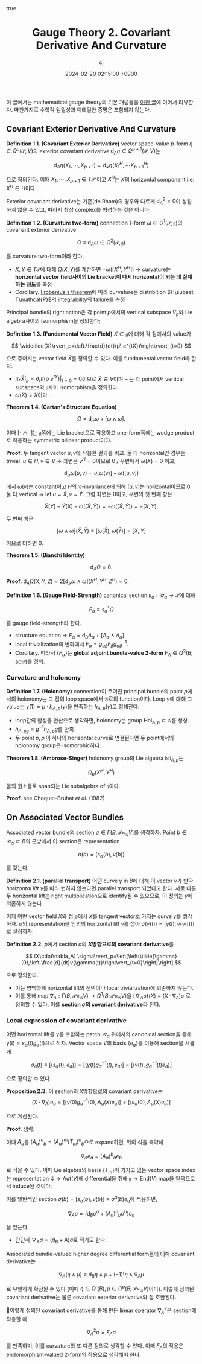 ﻿---
title: Gauge Theory 2. Covariant Derivative And Curvature
author: cj
date: 2024-02-20 02:15:00 +0900
categories: [quantum geometry, gauge theory]
tags: 
pin: true
math: true
mermaid: false
---

이 글에서는 mathematical gauge theory의 기본 개념들을 [이전 글](https://starshard04.github.io/posts/GT1/)에 이어서 리뷰한다. 마찬가지로 수학적 엄밀성과 디테일한 증명은 포함되지 않는다.

## Covariant Exterior Derivative And Curvature

**Definition 1.1. (Covariant Exterior Derivative)** vector space-value $p$-form $\eta\in\Omega^p(\mathcal{P},V)$의 exterior covariant derivative $\mathsf{d}_A\eta\in\Omega^{p+1}(\mathcal{P},V)$는

$$
\mathsf{d}_A\eta(X_1,\cdots,X_{p+1})=\mathsf{d}_\mathcal{P}\eta(X_1^H,\cdots X^H_{p+1})
$$

으로 정의된다. 이때 $X_1,\cdots,X_{p+1}\in T\mathcal{P}$ 이고 $X^H$는 $X$의 horizontal component i.e. $X^H\in H$이다.

Exterior covariant derivative는 기존(de Rham)의 경우와 다르게 $\mathsf{d}_A^2=0$이 성립하지 않을 수 있고, 따라서 항상 complex를 형성하는 것은 아니다.

**Definition 1.2. (Curvature two-form)** connection 1-form $\omega\in\Omega^1(\mathcal{P},\mathfrak{g})$의 covariant exterior derivative

$$
\Omega\equiv\mathsf{d}_A\omega\in \Omega^2(\mathcal{P},\mathfrak{g})
$$

를 curvature two-form이라 한다.

- $X,Y\in T\mathcal{P}$에 대해 $\Omega(X,Y)$를 계산하면 $-\omega([X^H,Y^H])$ $\Rightarrow$ curvature는 **horizontal vector field사이의 Lie bracket이 다시 horizontal이 되는 데 실패하는 정도**를 측정
- Corollary. [Frobenius's theorem](https://en.wikipedia.org/wiki/Frobenius_theorem_(differential_topology))에 따라 curvature는 distribition $H\subset T\mathcal{P}$의 integrability의 failure를 측정

Principal bundle의 right action은 각 point $p$에서의 vertical subspace $V_p$와 Lie algebra사이의 isomorphism을 정의한다;

**Definition 1.3. (Fundamental Vector Field)** $X\in\mathfrak{g}$에 대해 각 점에서의 value가

$$
\widetilde{X}\rvert_p=\left.\frac{d}{dt}(p\ e^{tX})\right\rvert_{t=0}
$$

으로 주어지는 vector field $\widetilde{X}$를 정의할 수 있다. 이를 fundamental vector field라 한다.

- $\pi_*\widetilde{X}\rvert_p=\partial_t\pi(p\ e^{tX})\rvert_{t=0}=0$이므로 $\widetilde{X}\in V$이며 $\sim$는 각 point에서 vertical subspace와 $\mathfrak{g}$사이 isomorphism을 정의한다.
- $\omega(\widetilde{X})=X$이다.

**Theorem 1.4. (Cartan's Structure Equation)** 

$$
\Omega=\mathsf{d}_\mathcal{P}\omega+[\omega\wedge\omega].
$$

이때 $[\cdot\wedge\cdot]$는 $\mathfrak{g}$쪽에는 Lie bracket으로 작용하고 one-form쪽에는 wedge product로 작용하는 symmetric bilinear product이다.

**Proof.** 두 tangent vector $u,v$에 작용한 결과를 비교.
둘 다 horizontal인 경우는 trivial.
$u\in H,v\in V$ $\Rightarrow$ 좌변은 $v^H=0$이므로 $0$ / 우변에서 $\omega(X)=0$ 이고, 

$$
\mathsf{d}_\mathcal{P}\omega(u,v)=u[\omega(v)]-\omega([u,v])
$$

에서 $\omega(v)$는 constant이고 $H$의 $\mathcal{G}$-invariance에 의해 $[u,v]$는 horizontal이므로 $0$.
둘 다 vertical $\Rightarrow$ let $u=\widetilde{X},v=\widetilde{Y}$. 그럼 좌변은 $0$이고, 우변의 첫 번째 항은

$$
\widetilde{X}[Y]-\widetilde{Y}[X]-\omega([\widetilde{X},\widetilde{Y}])=-\omega([\widetilde{X},\widetilde{Y}])=-[X,Y],
$$

두 번째 항은

$$
[\omega\wedge\omega](\widetilde{X},\widetilde{Y})\equiv [\omega(\widetilde{X}),\omega(\widetilde{Y})]=[X,Y]
$$

이므로 더하면 $0$.

**Theorem 1.5. (Bianchi Identity)**

$$
\mathsf{d}_A\Omega=0.
$$

**Proof.** $\mathsf{d}_A\Omega(X,Y,Z)=2[\mathsf{d}_\mathcal{P}\omega\wedge\omega](X^H,Y^H,Z^H)=0$.

**Definition 1.6. (Gauge Field-Strength)** canonical section $s_\alpha:\mathcal{U}_\alpha\rightarrow\mathcal{P}$에 대해

$$
F_\alpha\equiv s_\alpha^*\Omega
$$

를 gauge field-strength라 한다.

- structure equation $\Rightarrow$ $F_\alpha=\mathsf{d}_B A_\alpha+[A_\alpha\wedge A_\alpha]$.
- local trivialization의 변화에서 $F_\alpha=g_{\alpha\beta}F_\beta g_{\alpha\beta}^{-1}$.
- Corollary. 따라서 $\{F_\alpha\}$는 **global adjoint bundle-value 2-form** $F_A\in\Omega^2(B;\mathrm{ad}\mathcal{P})$를 정의.

### Curvature and holonomy

**Definition 1.7. (Holonomy)** connection이 주어진 principal bundle의 point $p$에서의 holonomy는 그 점의 loop space에서 $\mathcal{G}$로의 function이다. Loop $\gamma$에 대해 그 value는 $\tilde{\gamma}(1)=p \cdot h_{A,p}(\gamma)$을 만족하는 $h_{A,p}(\gamma)$로 정해진다.

- loop간의 합성을 연산으로 생각하면, holonomy는 group $\mathrm{Hol}_{A,p}\subset \mathcal{G}$를 생성.
- $h_{A,pg}=g^{-1}h_{A,p}g$를 만족.
- 두 point $p,p'$이 하나의 horizontal curve로 연결된다면 두 point에서의 holonomy group은 isomorphic하다.

**Theorem 1.8. (Ambrose-Singer)** holonomy group의 Lie algebra $\mathfrak{hol}_{A,p}$는 

$$
\Omega_p(X^H,Y^H)
$$

꼴의 원소들로 span되는 Lie subalgebra of $\mathfrak{g}$이다.

**Proof.** see Choquet-Bruhat *et al.* (1982)

## On Associated Vector Bundles

Associated vector bundle의 section $\sigma\in\Gamma(B, \mathcal{P}\times_\mathcal{G}V)$를 생각하자. Point $b\in \mathcal{U}_\alpha \subset B$의 근방에서 이 section은 representation

$$
\sigma(b)=[s_\alpha(b),v(b)]
$$

를 갖는다. 

**Definition 2.1. (parallel transport)** 어떤 curve $\gamma$ in $B$에 대해 이 vector $v$가 만약 *horizontal lift* $\tilde{\gamma}$를 따라 변하지 않는다면 parallel transport 되었다고 한다. 서로 다른 두 horizontal lift는 right multiplication으로 identify될 수 있으므로, 이 정의는 $\tilde{\gamma}$에 의존하지 않는다.

이제 어떤 vector field $X$와 점 $p$에서 $X$를 tangent vector로 가지는 curve $\gamma$를 생각하자. $\sigma$의 representation을 임의의 horizontal lift $\tilde{\gamma}$를 잡아 $\sigma(\gamma(t))=[\tilde{\gamma}(t), v(\gamma(t))]$로 설정하자. 

**Definition 2.2.** $p$에서 section $\sigma$의 **$X$방향으로의 covariant derivative**를

$$
(X\cdot\nabla_A) \sigma\rvert_p=\left[\left(\tilde{\gamma}(0),\left.\frac{d}{dt}v(\gamma(t))\right\vert_{t=0}\right)\right]
$$

으로 정의한다. 

- 이는 명백하게 horizontal lift의 선택이나 local trivialization에 의존하지 않는다. 
- 이를 통해 map $\nabla_A:\Gamma(B,\mathcal{P}\times_\mathcal{G}V)\rightarrow \Omega^1(B;\mathcal{P}\times_\mathcal{G}V)$을 $(\nabla_A \sigma)(X)\equiv (X\cdot\nabla_A)\sigma$ 로 정의할 수 있다. 이를 **section $\sigma$의 covariant derivative**라 한다.

### Local expression of covariant derivative
어떤 horizontal lift를 $\gamma$를 포함하는 patch $\mathcal{U}_\alpha$ 위에서의 canonical section을 통해 $\tilde{\gamma}(t)=s_\alpha(t)g_\alpha(t)$으로 적자. Vector space $V$의 basis $\{e_a\}$를 이용해 section을 새롭게

$$
\sigma_a(t)\equiv [(s_\alpha(t),e_a)]=[(\tilde{\gamma}(t)g_\alpha^{-1}(t),e_a)]=[(\tilde{\gamma}(t),g_\alpha^{-1}(t)e_a)]
$$

으로 정의할 수 있다. 

**Proposition 2.3.** 이 section의 $X$방향으로의 covariant derivative는
$$
(X\cdot\nabla_A) e_a=[(\tilde{\gamma}(0)g_\alpha^{-1}(0),A_\alpha(X)e_a)]=[(s_\alpha(0),A_\alpha(X)e_a)]
$$

으로 계산된다. 

**Proof.** 생략.

이때 $A_\alpha$를 $(A_\alpha)^a{}_b=(A_\alpha)^m(T_m)^a{}_b$으로 expand하면, 위의 식을 축약해

$$
\nabla_A e_a=(A_\alpha)^b{}_ae_b
$$

로 적을 수 있다. 이때 Lie algebra의 basis $\{T_m\}$이 가지고 있는 vector space index는 representation $\mathcal{G}\rightarrow \mathrm{Aut}(V)$에 differential을 취해 $\mathfrak{g}\rightarrow\mathrm{End}(V)$ map을 얻음으로서 induce된 것이다.

이를 일반적인 section $\sigma(b)=[s_\alpha(b),v(b)]\equiv\sigma^a(b)e_a$에 적용하면,

$$
\nabla_A \sigma=(\mathsf{d}_B\sigma^a+(A_\alpha)^a{}_b\sigma^b)e_a
$$

을 얻는다. 

- 간단히 $\nabla_A\sigma=(\mathsf{d}_B+A)\sigma$로 적기도 한다.

Associated bundle-valued higher degree differential form들에 대해 covariant derivative는 

$$
\nabla_A(\eta\wedge\mu)\equiv\mathsf{d}_B\eta\wedge\mu+(-1)^r\eta\wedge\nabla_A\mu
$$

로 유일하게 확장될 수 있다 (이때 $\eta\in\Omega^r(B),\mu\in\Omega^p(B;\mathcal{P}\times_\mathcal{G} V)$이다). 이렇게 정의된 covariant derivative는 물론 covariant exterior derivative와 잘 호환된다. 

이렇게 정의된 covariant derivative를 통해 만든 linear operator $\nabla_A^2$은 section에 작용할 때

$$
\nabla_A^2\sigma=F_A\sigma
$$

를 만족하며, 이를 curvature의 또 다른 정의로 생각할 수 있다. 이때 $F_A$의 작용은 endomorphism-valued 2-form의 작용으로 생각해야 한다. 
